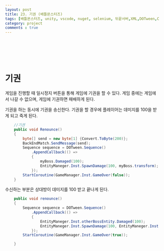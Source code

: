 ```yaml
---
layout: post
title: 23. 기권 (배틀몬스터즈)
tags: [배틀몬스터즈, unity, vscode, nuget, selenium, 뒤끝서버,XML,DOTween,Corutine]
category: project
comments : true
---
```

<br>
<br>
<br>
<br>

# 기권
게임을 진행할 때 일시정지 버튼을 통해 게임에 기권을 할 수 있다. 게임 중에는 게임에서 나갈 수 없으며, 게임에 기권하면 패배하게 된다. <br>

기권을 하는 동시에 기권을 송신한다. 기권을 할 경우에 플레이어는 데미지를 100을 받게 되고 죽게 된다.
~~~ cs
    //기권
    public void Renounce()
    {
        byte[] send = new byte[1] {Convert.ToByte(200)};
        BackEndMatch.SendMessage(send);
        Sequence sequence = DOTween.Sequence()
            .AppendCallback(() =>
            {
                myBoss.Damaged(100);
                EntityManeger.Inst.SpawnDamage(100, myBoss.transform);
            });
        StartCoroutine(GameManager.Inst.GameOver(false));
    }
~~~


수신하는 부분은 상대방이 데미지를 100 받고 끝나게 된다.
~~~ cs
    public void renounce()
    {
        Sequence sequence = DOTween.Sequence()
            .AppendCallback(() =>
            {
                EntityManeger.Inst.otherBossEntity.Damaged(100);
                EntityManeger.Inst.SpawnDamage(100, EntityManeger.Inst.otherBossEntity.transform);
            });
        StartCoroutine(GameManager.Inst.GameOver(true));

    }
~~~